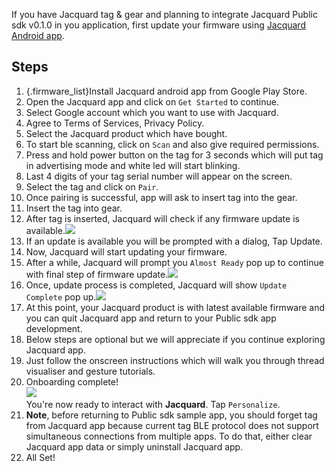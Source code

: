 If you have Jacquard tag & gear and planning to integrate Jacquard Public sdk v0.1.0 in you application, first update your firmware using 
[Jacquard Android app](https://play.google.com/store/apps/details?id=com.google.android.apps.jacquard).
 
## Steps
1. {.firmware_list}Install Jacquard android app from Google Play Store.
2. Open the Jacquard app and click on `Get Started` to continue.
3. Select Google account which you want to use with Jacquard. 
4. Agree to Terms of Services, Privacy Policy.
5. Select the Jacquard product which have bought.
6. To start ble scanning, click on `Scan` and also give required permissions.
6. Press and hold power button on the tag for 3 seconds which will put tag in advertising mode 
and white led will start blinking.
7. Last 4 digits of your tag serial number will appear on the screen.
8. Select the tag and click on `Pair`.
9. Once pairing is successful, app will ask to insert tag into the gear.
10. Insert the tag into gear.
11. After tag is inserted, Jacquard will check if any firmware update is available.![](../../assets/media/dfu/fw_check.png)
12. If an update is available you will be prompted with a dialog, Tap Update.
13. Now, Jacquard will start updating your firmware. 
14. After a while, Jacquard will prompt you `Almost Ready` pop up to continue with final step 
of firmware update.![](../../assets/media/dfu/dfu_progress.png)
15. Once, update process is completed, Jacquard will show `Update Complete` pop up.![](../../assets/media/dfu/dfu_complete.png)
16. At this point, your Jacquard product is with latest available firmware and you can quit Jacquard app
 and return to your Public sdk app development.
17. Below steps are optional but we will appreciate if you continue exploring Jacquard app. 
18. Just follow  the onscreen instructions which will walk you through thread visualiser and gesture tutorials.
19. Onboarding complete! \
![](../../assets/media/dfu/jq_onboarding_complete.png) \
You're now ready to interact with **Jacquard**. Tap `Personalize`.
20. **Note**, before returning to Public sdk sample app, you should forget tag from Jacquard app because 
current tag BLE protocol does not support simultaneous connections from multiple apps. To do that, either clear Jacquard app data 
or simply uninstall Jacquard app.
21. All Set!
